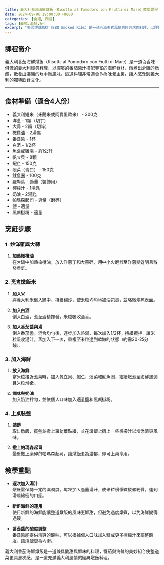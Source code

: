 ```yaml
---
title: 義大利番茄海鮮燉飯（Risotto al Pomodoro con Frutti di Mare）教學課程
date: 2024-09-06 19:00:00 +0800
categories: [食譜, 西餐]
tags: [義式,海鮮,飯] 
excerpt: "美國煙燻肋排（BBQ Smoked Ribs）是一道充滿美式風情的經典烤肉料理，以煙燻和慢烤的方式使肋排入味並保持多汁，搭配濃郁的BBQ醬汁，散發出誘人的煙燻香氣。這道菜適合戶外聚餐或家庭聚會，是令人垂涎欲滴的主菜"
---
```


## 課程簡介  
義大利番茄海鮮燉飯（Risotto al Pomodoro con Frutti di Mare）是一道色香味俱佳的義大利經典料理，以濃郁的番茄醬汁搭配豐富的海鮮食材，燉煮出滑順的燉飯，散發出濃濃的地中海風味。這道料理非常適合作為晚餐主菜，讓人感受到義大利的獨特飲食文化。

---

## 食材準備（適合4人份）

- 義大利短米（米蘭米或阿寶里歐米） - 300克
- 洋蔥 - 1顆（切丁）
- 大蒜 - 2瓣（切碎）
- 橄欖油 - 2湯匙
- 番茄醬 - 1杯
- 白酒 - 1/2杯
- 魚湯或雞湯 - 約1公升
- 帆立貝 - 8顆
- 蝦仁 - 150克
- 淡菜（青口） - 150克
- 魷魚圈 - 100克
- 羅勒葉 - 適量（裝飾用）
- 檸檬汁 - 1湯匙
- 奶油 - 2湯匙
- 帕瑪森起司 - 適量（磨碎）
- 鹽 - 適量
- 黑胡椒粉 - 適量

## 烹飪步驟

### 1. **炒洋蔥與大蒜**

1. **加熱橄欖油**  
   在大鍋中加熱橄欖油，放入洋蔥丁和大蒜碎，用中小火翻炒至洋蔥變透明且散發香氣。

### 2. **烹煮燉飯米**

1. **加入米**  
   將義大利米倒入鍋中，持續翻炒，使米粒均勻地被油包裹，並略微烘乾表面。

2. **加入白酒**  
   倒入白酒，煮至酒精揮發，米粒吸收酒香。

3. **加入番茄醬與湯**  
   倒入番茄醬，混合均勻後，逐步加入熱湯，每次加入1/2杯，持續攪拌，讓米粒吸收湯汁，再加入下一次，重複至米粒達到軟嫩的狀態（約需20-25分鐘）。

### 3. **加入海鮮**

1. **放入海鮮**  
   當米粒接近煮熟時，加入帆立貝、蝦仁、淡菜和魷魚圈，繼續燉煮至海鮮熟透且米粒滑嫩。

2. **調味與奶油**  
   加入奶油拌勻，並依個人口味加入適量鹽和黑胡椒粉。

### 4. **上桌裝盤**

1. **裝飾**  
   取出燉飯，擺盤並撒上羅勒葉點綴，並在燉飯上擠上一些檸檬汁以增添清爽風味。

2. **撒上帕瑪森起司**  
   最後撒上磨碎的帕瑪森起司，讓燉飯更為濃郁，即可上桌享用。

## 教學重點

- **逐次加入湯汁**  
  燉飯需保持一定的濕潤度，每次加入適量湯汁，使米粒慢慢釋放澱粉質，達到滑順綿密的口感。

- **新鮮海鮮的運用**  
  使用新鮮的海鮮能讓整道燉飯的風味更鮮甜，但避免過度燉煮，以免海鮮變得過硬。

- **番茄醬的酸度調整**  
  番茄醬能提供清爽的酸味，可以根據個人口味加入糖或更多檸檬汁來調整酸度，讓燉飯更為均衡。

義大利番茄海鮮燉飯是一道兼具酸甜與鮮味的料理，番茄與海鮮的美妙組合使整道菜更具層次感，是一道充滿義大利風情的經典燉飯料理。
